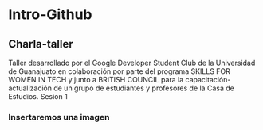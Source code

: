 # Intro-Github
 
 
 ## Charla-taller 
 
 Taller desarrollado por el Google Developer Student Club de la Universidad de Guanajuato en colaboración por parte del programa SKILLS FOR WOMEN IN TECH y junto a BRITISH COUNCIL para la capacitación-actualización de un grupo de estudiantes y profesores de la Casa de Estudios.
 Sesion 1

### Insertaremos una imagen 